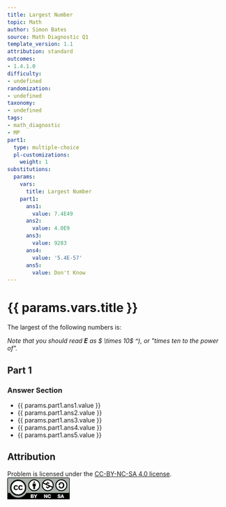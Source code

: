 ```yaml
---
title: Largest Number
topic: Math
author: Simon Bates
source: Math Diagnostic Q1
template_version: 1.1
attribution: standard
outcomes:
- 1.4.1.0
difficulty:
- undefined
randomization:
- undefined
taxonomy:
- undefined
tags:
- math_diagnostic
- MP
part1:
  type: multiple-choice
  pl-customizations:
    weight: 1
substitutions:
  params:
    vars:
      title: Largest Number
    part1:
      ans1:
        value: 7.4E49
      ans2:
        value: 4.0E9
      ans3:
        value: 9283
      ans4:
        value: '5.4E-57'
      ans5:
        value: Don't Know
---
```

# {{ params.vars.title }}
The largest of the following numbers is:

*Note that you should read **E** as $ \times 10$ ^), or "times ten to the power of".*

## Part 1

### Answer Section

- {{ params.part1.ans1.value }}
- {{ params.part1.ans2.value }}
- {{ params.part1.ans3.value }}
- {{ params.part1.ans4.value }}
- {{ params.part1.ans5.value }}

## Attribution

Problem is licensed under the [CC-BY-NC-SA 4.0 license](https://creativecommons.org/licenses/by-nc-sa/4.0/).<br> ![The Creative Commons 4.0 license requiring attribution-BY, non-commercial-NC, and share-alike-SA license.](https://raw.githubusercontent.com/firasm/bits/master/by-nc-sa.png)